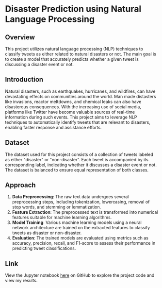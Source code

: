 # Disaster Prediction using Natural Language Processing

## Overview
This project utilizes natural language processing (NLP) techniques to classify tweets as either related to natural disasters or not. The main goal is to create a model that accurately predicts whether a given tweet is discussing a disaster event or not.

## Introduction
Natural disasters, such as earthquakes, hurricanes, and wildfires, can have devastating effects on communities around the world. Man made distasters like invasions, reactor meltdowns, and chemical leaks can also have disasterous consequences. With the increasing use of social media, platforms like Twitter have become valuable sources of real-time information during such events. This project aims to leverage NLP techniques to automatically identify tweets that are relevant to disasters, enabling faster response and assistance efforts.

## Dataset
The dataset used for this project consists of a collection of tweets labeled as either "disaster" or "non-disaster". Each tweet is accompanied by its corresponding label, indicating whether it discusses a disaster event or not. The dataset is balanced to ensure equal representation of both classes.

## Approach
1. **Data Preprocessing**: The raw text data undergoes several preprocessing steps, including tokenization, lowercasing, removal of stop words, and stemming or lemmatization.
2. **Feature Extraction**: The preprocessed text is transformed into numerical features suitable for machine learning algorithms. 
3. **Model Training**: Various machine learning models using a neural network architecture are trained on the extracted features to classify tweets as disaster or non-disaster.
4. **Evaluation**: The trained models are evaluated using metrics such as accuracy, precision, recall, and F1-score to assess their performance in predicting tweet classifications.

## Link
View the Jupyter notebook [here](https://github.com/mikemiller97/disaster-prediction/blob/main/nlp_disaster_prediction.ipynb) on GitHub to explore the project code and view my results.
